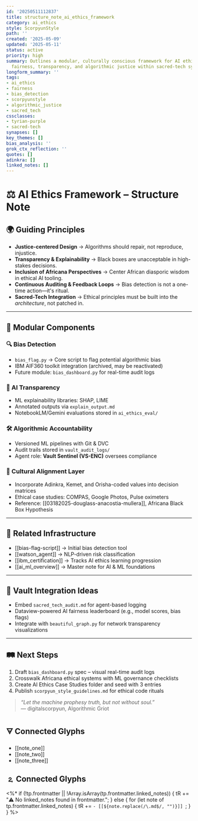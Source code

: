 ```yaml
---
id: '20250511112837'
title: structure_note_ai_ethics_framework
category: ai_ethics
style: ScorpyunStyle
path: ''
created: '2025-05-09'
updated: '2025-05-11'
status: active
priority: high
summary: Outlines a modular, culturally conscious framework for AI ethics, prioritizing
  fairness, transparency, and algorithmic justice within sacred-tech systems.
longform_summary: ''
tags:
- ai_ethics
- fairness
- bias_detection
- scorpyunstyle
- algorithmic_justice
- sacred_tech
cssclasses:
- tyrian-purple
- sacred-tech
synapses: []
key_themes: []
bias_analysis: ''
grok_ctx_reflection: ''
quotes: []
adinkra: []
linked_notes: []
---
```



# ⚖️ AI Ethics Framework – Structure Note

## 🌍 Guiding Principles

- **Justice-centered Design** → Algorithms should repair, not reproduce, injustice.  
- **Transparency & Explainability** → Black boxes are unacceptable in high-stakes decisions.  
- **Inclusion of Africana Perspectives** → Center African diasporic wisdom in ethical AI tooling.  
- **Continuous Auditing & Feedback Loops** → Bias detection is not a one-time action—it's ritual.  
- **Sacred-Tech Integration** → Ethical principles must be built into the *architecture*, not patched in.

---

## 🧩 Modular Components

### 🔍 Bias Detection
- `bias_flag.py` → Core script to flag potential algorithmic bias  
- IBM AIF360 toolkit integration (archived, may be reactivated)  
- Future module: `bias_dashboard.py` for real-time audit logs

### 🧠 AI Transparency
- ML explainability libraries: SHAP, LIME  
- Annotated outputs via `explain_output.md`  
- NotebookLM/Gemini evaluations stored in `ai_ethics_eval/`

### 🛠️ Algorithmic Accountability
- Versioned ML pipelines with Git & DVC  
- Audit trails stored in `vault_audit_logs/`  
- Agent role: **Vault Sentinel (VS-ENC)** oversees compliance

### 🧬 Cultural Alignment Layer
- Incorporate Adinkra, Kemet, and Orisha-coded values into decision matrices  
- Ethical case studies: COMPAS, Google Photos, Pulse oximeters  
- Reference: [[03182025-douglass-anacostia-mullera]], Africana Black Box Hypothesis

---

## 🔗 Related Infrastructure

- [[bias-flag-script]] → Initial bias detection tool  
- [[watson_agent]] → NLP-driven risk classification  
- [[ibm_certification]] → Tracks AI ethics learning progression  
- [[ai_ml_overview]] → Master note for AI & ML foundations

---

## 🔮 Vault Integration Ideas

- Embed `sacred_tech_audit.md` for agent-based logging  
- Dataview-powered AI fairness leaderboard (e.g., model scores, bias flags)  
- Integrate with `beautiful_graph.py` for network transparency visualizations

---

## 🛤️ Next Steps

1. Draft `bias_dashboard.py` spec – visual real-time audit logs  
2. Crosswalk Africana ethical systems with ML governance checklists  
3. Create AI Ethics Case Studies folder and seed with 3 entries  
4. Publish `scorpyun_style_guidelines.md` for ethical code rituals  

> _“Let the machine prophesy truth, but not without soul.”_  
> — digitalscorpyun, Algorithmic Griot

## 🜃 Connected Glyphs
- [[note_one]]
- [[note_two]]
- [[note_three]]
## 🄃 Connected Glyphs

<%*
if (!tp.frontmatter || !Array.isArray(tp.frontmatter.linked_notes)) {
  tR += "⚠️ No linked_notes found in frontmatter.";
} else {
  for (let note of tp.frontmatter.linked_notes) {
    tR += `- [[${note.replace(/\.md$/, "")}]]
`;
  }
}
%>

